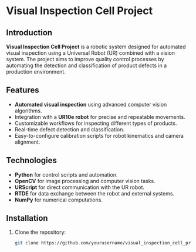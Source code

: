 # Visual Inspection Cell Project

## Introduction
**Visual Inspection Cell Project** is a robotic system designed for automated visual inspection using a Universal Robot (UR) combined with a vision system.
The project aims to improve quality control processes by automating the detection and classification of product defects in a production environment.

## Features
- **Automated visual inspection** using advanced computer vision algorithms.
- Integration with a **UR10e robot** for precise and repeatable movements.
- Customizable workflows for inspecting different types of products.
- Real-time defect detection and classification.
- Easy-to-configure calibration scripts for robot kinematics and camera alignment.

## Technologies
- **Python** for control scripts and automation.
- **OpenCV** for image processing and computer vision tasks.
- **URScript** for direct communication with the UR robot.
- **RTDE** for data exchange between the robot and external systems.
- **NumPy** for numerical computations.

## Installation
1. Clone the repository:
   ```bash
   git clone https://github.com/yourusername/visual_inspection_cell_project.git
